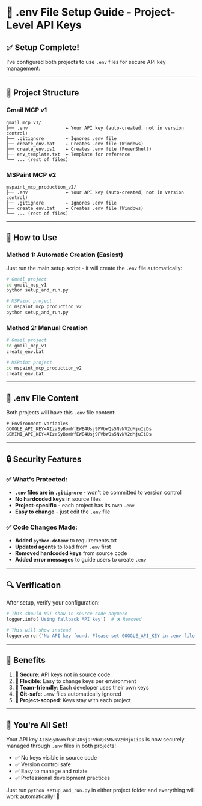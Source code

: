 # 🔐 .env File Setup Guide - Project-Level API Keys

## ✅ Setup Complete!

I've configured both projects to use `.env` files for secure API key management:

---

## 📁 Project Structure

### Gmail MCP v1
```
gmail_mcp_v1/
├── .env              ← Your API key (auto-created, not in version control)
├── .gitignore        ← Ignores .env file  
├── create_env.bat    ← Creates .env file (Windows)
├── create_env.ps1    ← Creates .env file (PowerShell)
├── env_template.txt  ← Template for reference
└── ... (rest of files)
```

### MSPaint MCP v2
```
mspaint_mcp_production_v2/
├── .env              ← Your API key (auto-created, not in version control)
├── .gitignore        ← Ignores .env file
├── create_env.bat    ← Creates .env file (Windows)
└── ... (rest of files)
```

---

## 🚀 How to Use

### Method 1: Automatic Creation (Easiest)
Just run the main setup script - it will create the `.env` file automatically:

```bash
# Gmail project
cd gmail_mcp_v1
python setup_and_run.py

# MSPaint project  
cd mspaint_mcp_production_v2
python setup_and_run.py
```

### Method 2: Manual Creation
```bash
# Gmail project
cd gmail_mcp_v1
create_env.bat

# MSPaint project
cd mspaint_mcp_production_v2  
create_env.bat
```

---

## 📝 .env File Content

Both projects will have this `.env` file content:
```
# Environment variables
GOOGLE_API_KEY=AIzaSyBomWfEWE4Usj9FVbWQs5NvNV2dMjuIiDs
GEMINI_API_KEY=AIzaSyBomWfEWE4Usj9FVbWQs5NvNV2dMjuIiDs
```

---

## 🔒 Security Features

### ✅ What's Protected:
- **`.env` files are in `.gitignore`** - won't be committed to version control
- **No hardcoded keys** in source files
- **Project-specific** - each project has its own `.env`
- **Easy to change** - just edit the `.env` file

### ✅ Code Changes Made:
- **Added `python-dotenv`** to requirements.txt
- **Updated agents** to load from `.env` first
- **Removed hardcoded keys** from source code
- **Added error messages** to guide users to create `.env`

---

## 🔍 Verification

After setup, verify your configuration:

```python
# This should NOT show in source code anymore
logger.info('Using fallback API key')  # ❌ Removed

# This will show instead
logger.error('No API key found. Please set GOOGLE_API_KEY in .env file')  # ✅ New
```

---

## 🎯 Benefits

1. **🔐 Secure**: API keys not in source code
2. **🔄 Flexible**: Easy to change keys per environment  
3. **👥 Team-friendly**: Each developer uses their own keys
4. **🚫 Git-safe**: `.env` files automatically ignored
5. **📁 Project-scoped**: Keys stay with each project

---

## 🎉 You're All Set!

Your API key `AIzaSyBomWfEWE4Usj9FVbWQs5NvNV2dMjuIiDs` is now securely managed through `.env` files in both projects!

- ✅ No keys visible in source code
- ✅ Version control safe  
- ✅ Easy to manage and rotate
- ✅ Professional development practices

Just run `python setup_and_run.py` in either project folder and everything will work automatically! 🚀
